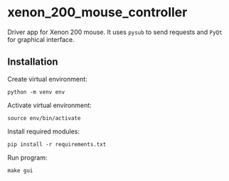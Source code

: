 # xenon_200_mouse_controller
Driver app for Xenon 200 mouse. It uses ```pysub``` to send requests and ```PyQt``` for graphical interface.
## Installation
Create virtual environment:
```
python -m venv env
```
Activate virtual environment:
```
source env/bin/activate
```
Install required modules:
```
pip install -r requirements.txt
```
Run program:
```
make gui
```

